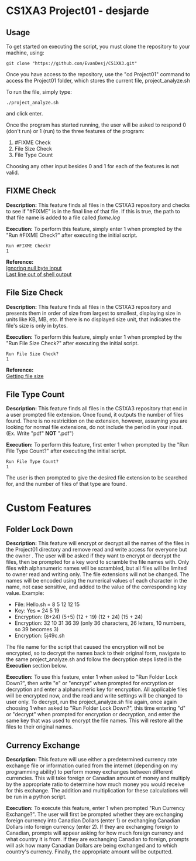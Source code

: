 # CS1XA3 Project01 -  desjarde

## Usage
To get started on executing the script, you must clone the repository to your machine, using:

    git clone "https://github.com/EvanDesj/CS1XA3.git"
Once you have access to the repository, use the "cd Project01" command to access the Project01
folder, which stores the current file, project_analyze.sh

To run the file, simply type:

    ./project_analyze.sh
and click enter.

Once the program has started running, the user will be asked to respond 0 (don't run) or 1 (run)
to the three features of the program:

 1. #FIXME Check
 2. File Size Check
 3. File Type Count

Choosing any other input besides 0 and 1 for each of the features is not valid.

## FIXME Check
**Description:** This feature finds all files in the CS1XA3 repository and checks to see if
"#FIXME" is in the final line of that file. If this is true, the path to that file name is added
to a file called *fixme.log*

**Execution:** To perform this feature, simply enter 1 when prompted by the "Run #FIXME Check?"
after executing the initial script.

    Run #FIXME Check?
    1

**Reference:**  
[Ignoring null byte input](https://askubuntu.com/questions/926626/how-do-i-fix-warning-command-substitution-ignored-null-byte-in-input)  
[Last line out of shell output](https://stackoverflow.com/questions/31381373/get-last-line-of-shell-output-as-a-variable)

## File Size Check
**Description:** This feature finds all files in the CS1XA3 repository and presents them in
order of size from largest to smallest, displaying size in units like KB, MB, etc. If there is
no displayed size unit, that indicates the file's size is only in bytes. 

**Execution:** To perform this feature, simply enter 1 when prompted by the "Run File Size Check?"
after executing the initial script.

    Run File Size Check?
    1

**Reference:**  
[Getting file size](#https://unix.stackexchange.com/questions/22432/getting-size-with-du-of-files-only)

## File Type Count
**Description:** This feature finds all files in the CS1XA3 repository that end in a user prompted file
extension. Once found, it outputs the number of files found. There is no restricition on the extension,
however, assuming you are looking for normal file extensions, do not include the period in your input.
(Ex. Write "pdf" **NOT** ".pdf")

**Execution:** To perform this feature, first enter 1 when prompted by the "Run File Type Count?"
after executing the initial script.

    Run File Type Count?
    1
The user is then prompted to give the desired file extension to be searched for, and the number of
files of that type are found.

# Custom Features

## Folder Lock Down
**Description:** This feature will encrypt or decrypt all the names of the files in the Project01
directory and remove read and write access for everyone but the owner . The user will be asked if
they want to encrypt or decrypt the files, then be prompted for a key word to scramble the file names
with. Only files with alphanumeric names will be scrambled, but all files will be limited to owner
read and writing only. The file extensions will not be changed. The names will be encoded using the
numerical values of each character in the name, not case sensitive, and added to the value of the
corresponding key value.
Example:
 - File: Hello.sh = 8 5 12 12 15
 - Key: Yes = 24 5 19
 - Encryption: (8+24) (5+5) (12 + 19) (12 + 24) (15 + 24)
 - Encryption: 32 10 31 36 39 (only 36 characters, 26 letters, 10 numbers, so 39 becomes 3)
 - Encryption: 5j49c.sh

The file name for the script that caused the encryption will not be encrypted, so to decrypt the
names back to their original form, navigate to the same project_analyze.sh and follow the decryption
steps listed in the **Execution** section below.

**Execution:** To use this feature, enter 1 when asked to "Run Folder Lock Down?", then write "e" or
"encrypt" when prompted for encryption or decryption and enter a alphanumeric key for encryption. All
applicable files will be encrypted now, and the read and write settings will be changed to user only.
To decrypt, run the project_analyze.sh file again, once again choosing 1 when asked to
"Run Folder Lock Down?", this time entering "d" or "decrypt" when prompted for encryption or decryption,
and enter the same key that was used to encrypt the file names. This will restore all the files to their
original names.

## Currency Exchange

**Description:** This feature will use either a predetermined currency rate exchange file or information
curled from the internet (depending on my programming ability) to perform money exchanges between
different currencies. This will take foreign or Canadian amount of money and multiply by the appropriate
ratio to determine how much money you would receive for this exchange. The addition and multiplication
for these calculations will be run in a python script.

**Execution:** To execute this feature, enter 1 when prompted "Run Currency Exchange?". The user will
first be prompted whether they are exchanging foreign currency into Canadian Dollars (enter 1) or
exchanging Canadian Dollars into foreign currency (enter 2). If they are exchanging foreign to
Canadian, prompts will appear asking for how much foreign currency and what country it is from. If
they are exchanging Canadian to foreign, prompts will ask how many Canadian Dollars are being exchanged
and to which country's currency. Finally, the appropriate amount will be outputted.
